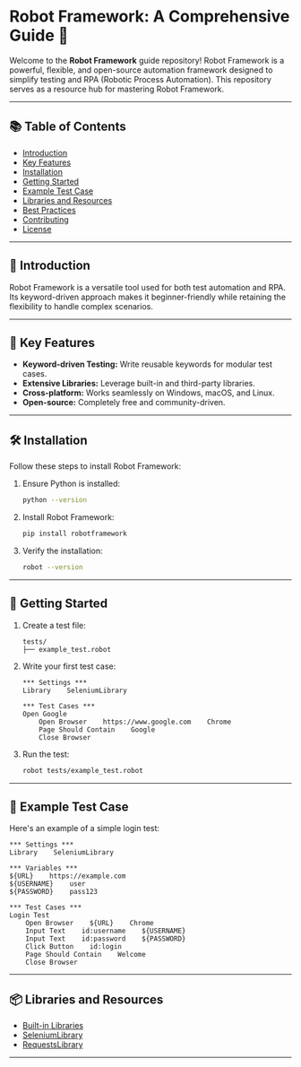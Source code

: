 # Robot Framework: A Comprehensive Guide 🚀

Welcome to the **Robot Framework** guide repository! Robot Framework is a powerful, flexible, and open-source automation framework designed to simplify testing and RPA (Robotic Process Automation). This repository serves as a resource hub for mastering Robot Framework.

---

## 📚 Table of Contents
- [Introduction](#introduction)
- [Key Features](#key-features)
- [Installation](#installation)
- [Getting Started](#getting-started)
- [Example Test Case](#example-test-case)
- [Libraries and Resources](#libraries-and-resources)
- [Best Practices](#best-practices)
- [Contributing](#contributing)
- [License](#license)

---

## 🌟 Introduction

Robot Framework is a versatile tool used for both test automation and RPA. Its keyword-driven approach makes it beginner-friendly while retaining the flexibility to handle complex scenarios.

---

## 🔑 Key Features
- **Keyword-driven Testing:** Write reusable keywords for modular test cases.
- **Extensive Libraries:** Leverage built-in and third-party libraries.
- **Cross-platform:** Works seamlessly on Windows, macOS, and Linux.
- **Open-source:** Completely free and community-driven.

---

## 🛠️ Installation

Follow these steps to install Robot Framework:

1. Ensure Python is installed:
   ```bash
   python --version
   ```
2. Install Robot Framework:
   ```bash
   pip install robotframework
   ```
3. Verify the installation:
   ```bash
   robot --version
   ```

---

## 🚀 Getting Started

1. Create a test file:
   ```plaintext
   tests/
   ├── example_test.robot
   ```
2. Write your first test case:
   ```robot
   *** Settings ***
   Library    SeleniumLibrary

   *** Test Cases ***
   Open Google
       Open Browser    https://www.google.com    Chrome
       Page Should Contain    Google
       Close Browser
   ```
3. Run the test:
   ```bash
   robot tests/example_test.robot
   ```

---

## 🧪 Example Test Case

Here's an example of a simple login test:

```robot
*** Settings ***
Library    SeleniumLibrary

*** Variables ***
${URL}    https://example.com
${USERNAME}    user
${PASSWORD}    pass123

*** Test Cases ***
Login Test
    Open Browser    ${URL}    Chrome
    Input Text    id:username    ${USERNAME}
    Input Text    id:password    ${PASSWORD}
    Click Button    id:login
    Page Should Contain    Welcome
    Close Browser
```

---

## 📦 Libraries and Resources

- [Built-in Libraries](https://robotframework.org/robotframework/latest/libraries/)
- [SeleniumLibrary](https://robotframework.org/SeleniumLibrary/)
- [RequestsLibrary](https://marketsquare.github.io/robotframework-requests/)

---

